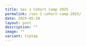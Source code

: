 ```yaml
---
title: Sec 1 Cohort Camp 2025
permalink: /sec-1-cohort-camp-2025/
date: 2025-05-20
layout: post
description: ""
image: ""
variant: tiptap
---
```


